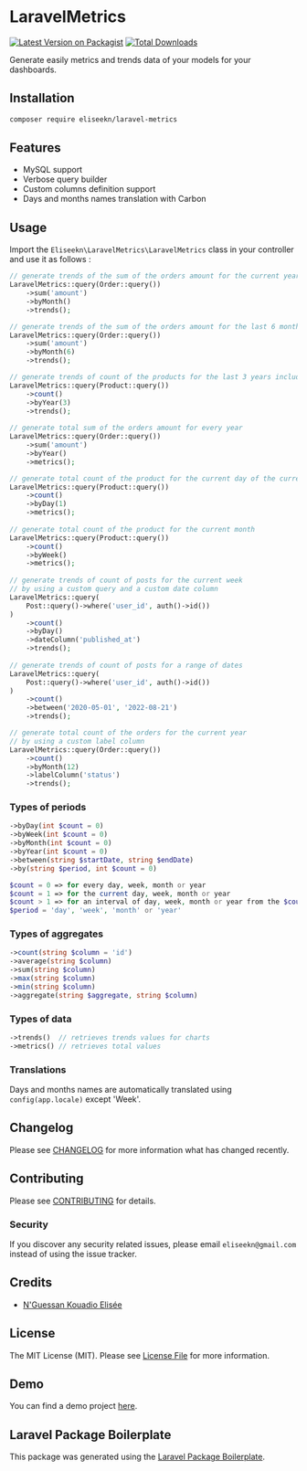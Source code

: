 # LaravelMetrics

[![Latest Version on Packagist](https://img.shields.io/packagist/v/eliseekn/laravel-metrics.svg?style=flat-square)](https://packagist.org/packages/eliseekn/laravel-metrics)
[![Total Downloads](https://img.shields.io/packagist/dt/eliseekn/laravel-metrics.svg?style=flat-square)](https://packagist.org/packages/eliseekn/laravel-metrics)

Generate easily metrics and trends data of your models for your dashboards.

## Installation
```bash
composer require eliseekn/laravel-metrics
```

## Features
- MySQL support
- Verbose query builder
- Custom columns definition support
- Days and months names translation with Carbon

## Usage
Import the `Eliseekn\LaravelMetrics\LaravelMetrics` class in your controller and use it as follows :

```php
// generate trends of the sum of the orders amount for the current year
LaravelMetrics::query(Order::query())
    ->sum('amount')
    ->byMonth()
    ->trends();

// generate trends of the sum of the orders amount for the last 6 months of the current year including the current month
LaravelMetrics::query(Order::query())
    ->sum('amount')
    ->byMonth(6)
    ->trends();

// generate trends of count of the products for the last 3 years including the current year
LaravelMetrics::query(Product::query())
    ->count()
    ->byYear(3)
    ->trends();
            
// generate total sum of the orders amount for every year
LaravelMetrics::query(Order::query())
    ->sum('amount')
    ->byYear()
    ->metrics(); 

// generate total count of the product for the current day of the current week
LaravelMetrics::query(Product::query())
    ->count()
    ->byDay(1)
    ->metrics();
    
// generate total count of the product for the current month
LaravelMetrics::query(Product::query())
    ->count()
    ->byWeek()
    ->metrics();
    
// generate trends of count of posts for the current week
// by using a custom query and a custom date column
LaravelMetrics::query(
    Post::query()->where('user_id', auth()->id())
)
    ->count()
    ->byDay()
    ->dateColumn('published_at')
    ->trends();
    
// generate trends of count of posts for a range of dates
LaravelMetrics::query(
    Post::query()->where('user_id', auth()->id())
)
    ->count()
    ->between('2020-05-01', '2022-08-21')
    ->trends();

// generate total count of the orders for the current year
// by using a custom label column
LaravelMetrics::query(Order::query())
    ->count()
    ->byMonth(12)
    ->labelColumn('status')
    ->trends();
```

### Types of periods
```php
->byDay(int $count = 0)
->byWeek(int $count = 0)
->byMonth(int $count = 0)
->byYear(int $count = 0)
->between(string $startDate, string $endDate)
->by(string $period, int $count = 0)
```

```php
$count = 0 => for every day, week, month or year 
$count = 1 => for the current day, week, month or year
$count > 1 => for an interval of day, week, month or year from the $count value to now
$period = 'day', 'week', 'month' or 'year'
```

### Types of aggregates
```php
->count(string $column = 'id')
->average(string $column)
->sum(string $column)
->max(string $column)
->min(string $column)
->aggregate(string $aggregate, string $column)
```

### Types of data
```php
->trends()  // retrieves trends values for charts
->metrics() // retrieves total values
```

### Translations

Days and months names are automatically translated using `config(app.locale)` except 'Week'.

## Changelog

Please see [CHANGELOG](CHANGELOG.md) for more information what has changed recently.

## Contributing

Please see [CONTRIBUTING](CONTRIBUTING.md) for details.

### Security

If you discover any security related issues, please email `eliseekn@gmail.com` instead of using the issue tracker.

## Credits

-   [N'Guessan Kouadio Elisée](https://github.com/eliseekn)

## License

The MIT License (MIT). Please see [License File](LICENSE.md) for more information.

## Demo

You can find a demo project [here](https://github.com/eliseekn/laravel-metrics-demo).

## Laravel Package Boilerplate

This package was generated using the [Laravel Package Boilerplate](https://laravelpackageboilerplate.com).
